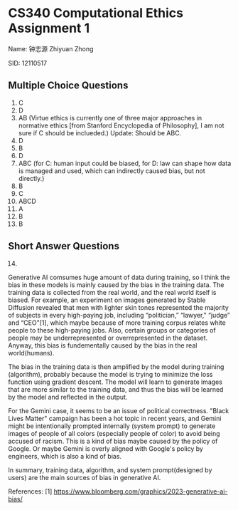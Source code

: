 # CS340 Computational Ethics Assignment 1

Name: 钟志源 Zhiyuan Zhong

SID: 12110517

## Multiple Choice Questions

1. C
2. D
3. AB (Virtue ethics is currently one of three major approaches in normative ethics [from Stanford Encyclopedia of Philosophy], I am not sure if C should be inclueded.) Update: Should be ABC.
4. D
5. B
6. D
7. ABC (for C: human input could be biased, for D: law can shape how data is managed and used, which can indirectly caused bias, but not directly.)
8. B
9. C
10. ABCD
11. A
12. B
13. B

## Short Answer Questions
14. 
Generative AI comsumes huge amount of data during training, so I think the bias in these models is mainly caused by the bias in the training data. The training data is collected from the real world, and the real world itself is biased. For example, an experiment on images generated by Stable Diffusion revealed that men with lighter skin tones represented the majority of subjects in every high-paying job, including “politician,” “lawyer," “judge” and “CEO"[1], which maybe because of more training corpus relates white people to these high-paying jobs. Also, certain groups or categories of people may be underrepresented or overrepresented in the dataset. Anyway, this bias is fundementally caused by the bias in the real world(humans).

The bias in the training data is then amplified by the model during training (algorithm), probably because the model is trying to minimize the loss function using gradient descent. The model will learn to generate images that are more similar to the training data, and thus the bias will be learned by the model and reflected in the output.

For the Gemini case, it seems to be an issue of political correctness. "Black Lives Matter" campaign has been a hot topic in recent years, and Gemini might be intentionally prompted internally (system prompt) to generate images of people of all colors (especially people of color) to avoid being accused of racism. This is a kind of bias maybe caused by the policy of Google. Or maybe Gemini is overly aligned with Google's policy by engineers, which is also a kind of bias.

In summary, training data, algorithm, and system prompt(designed by users) are the main sources of bias in generative AI.

References:
[1] https://www.bloomberg.com/graphics/2023-generative-ai-bias/


